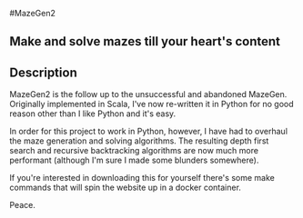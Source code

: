 #MazeGen2

## Make and solve mazes till your heart's content

## Description
MazeGen2 is the follow up to the unsuccessful and abandoned MazeGen. Originally implemented in Scala, I've now re-written it in Python for no good reason other than I like Python and it's easy.

In order for this project to work in Python, however, I have had to overhaul the maze generation and solving algorithms. The resulting depth first search and recursive backtracking algorithms are now much more performant (although I'm sure I made some blunders somewhere).

If you're interested in downloading this for yourself there's some make commands that will spin the website up in a docker container.

Peace.